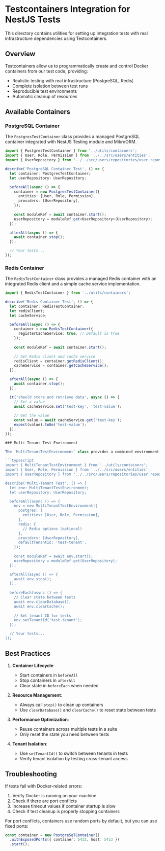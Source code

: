 # Testcontainers Integration for NestJS Tests

This directory contains utilities for setting up integration tests with real infrastructure dependencies using Testcontainers.

## Overview

Testcontainers allow us to programmatically create and control Docker containers from our test code, providing:

- Realistic testing with real infrastructure (PostgreSQL, Redis)
- Complete isolation between test runs
- Reproducible test environments
- Automatic cleanup of resources

## Available Containers

### PostgreSQL Container

The `PostgresTestContainer` class provides a managed PostgreSQL container integrated with NestJS Testing module and MikroORM.

```typescript
import { PostgresTestContainer } from '../utils/containers';
import { User, Role, Permission } from '../../src/users/entities';
import { UserRepository } from '../../src/users/repositories/user.repository';

describe('PostgreSQL Container Test', () => {
  let container: PostgresTestContainer;
  let userRepository: UserRepository;

  beforeAll(async () => {
    container = new PostgresTestContainer({
      entities: [User, Role, Permission],
      providers: [UserRepository],
    });
    
    const moduleRef = await container.start();
    userRepository = moduleRef.get<UserRepository>(UserRepository);
  });

  afterAll(async () => {
    await container.stop();
  });

  // Your tests...
});
```

### Redis Container

The `RedisTestContainer` class provides a managed Redis container with an integrated Redis client and a simple cache service implementation.

```typescript
import { RedisTestContainer } from '../utils/containers';

describe('Redis Container Test', () => {
  let container: RedisTestContainer;
  let redisClient;
  let cacheService;

  beforeAll(async () => {
    container = new RedisTestContainer({
      registerCacheService: true, // Default is true
    });
    
    const moduleRef = await container.start();
    
    // Get Redis client and cache service
    redisClient = container.getRedisClient();
    cacheService = container.getCacheService();
  });

  afterAll(async () => {
    await container.stop();
  });

  it('should store and retrieve data', async () => {
    // Set a value
    await cacheService.set('test-key', 'test-value');
    
    // Get the value
    const value = await cacheService.get('test-key');
    expect(value).toBe('test-value');
  });
});

### Multi-Tenant Test Environment

The `MultiTenantTestEnvironment` class provides a combined environment with both PostgreSQL and Redis containers, with tenant context support.

```typescript
import { MultiTenantTestEnvironment } from '../utils/containers';
import { User, Role, Permission } from '../../src/users/entities';
import { UserRepository } from '../../src/users/repositories/user.repository';

describe('Multi-Tenant Test', () => {
  let env: MultiTenantTestEnvironment;
  let userRepository: UserRepository;

  beforeAll(async () => {
    env = new MultiTenantTestEnvironment({
      postgres: {
        entities: [User, Role, Permission],
      },
      redis: {
        // Redis options (optional)
      },
      providers: [UserRepository],
      defaultTenantId: 'test-tenant',
    });
    
    const moduleRef = await env.start();
    userRepository = moduleRef.get(UserRepository);
  });

  afterAll(async () => {
    await env.stop();
  });
  
  beforeEach(async () => {
    // Clear state between tests
    await env.clearDatabase();
    await env.clearCache();
    
    // Set tenant ID for tests
    env.setTenantId('test-tenant');
  });

  // Your tests...
});
```

## Best Practices

1. **Container Lifecycle**:
   - Start containers in `beforeAll`
   - Stop containers in `afterAll`
   - Clear state in `beforeEach` when needed

2. **Resource Management**:
   - Always call `stop()` to clean up containers
   - Use `clearDatabase()` and `clearCache()` to reset state between tests

3. **Performance Optimization**:
   - Reuse containers across multiple tests in a suite
   - Only reset the state you need between tests

4. **Tenant Isolation**:
   - Use `setTenantId()` to switch between tenants in tests
   - Verify tenant isolation by testing cross-tenant access

## Troubleshooting

If tests fail with Docker-related errors:

1. Verify Docker is running on your machine
2. Check if there are port conflicts
3. Increase timeout values if container startup is slow
4. Check if test cleanup is properly stopping containers

For port conflicts, containers use random ports by default, but you can use fixed ports:

```typescript
const container = new PostgreSqlContainer()
  .withExposedPorts({ container: 5432, host: 5433 })
  .start();
```
